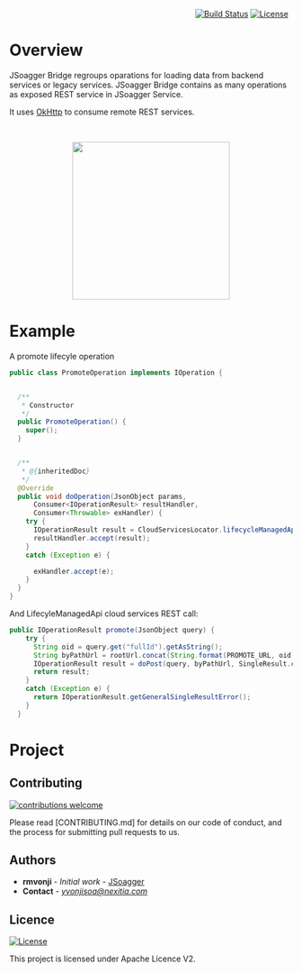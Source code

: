 
&nbsp;&nbsp;&nbsp;&nbsp;&nbsp;&nbsp;&nbsp;&nbsp;&nbsp;&nbsp;&nbsp;&nbsp;&nbsp;&nbsp;&nbsp;&nbsp;&nbsp;&nbsp;&nbsp;&nbsp;
&nbsp;&nbsp;&nbsp;&nbsp;&nbsp;&nbsp;&nbsp;&nbsp;&nbsp;&nbsp;&nbsp;&nbsp;&nbsp;&nbsp;&nbsp;&nbsp;&nbsp;&nbsp;&nbsp;&nbsp;
&nbsp;&nbsp;&nbsp;&nbsp;&nbsp;&nbsp;&nbsp;&nbsp;&nbsp;&nbsp;&nbsp;&nbsp;&nbsp;&nbsp;&nbsp;&nbsp;&nbsp;&nbsp;&nbsp;&nbsp;
&nbsp;&nbsp;&nbsp;&nbsp;&nbsp;&nbsp;&nbsp;&nbsp;&nbsp;&nbsp;&nbsp;&nbsp;&nbsp;&nbsp;&nbsp;&nbsp;&nbsp;&nbsp;&nbsp;&nbsp;
[![Build Status](https://travis-ci.com/jsoagger/jsoagger-bridge.svg?branch=master)](https://travis-ci.com/jsoagger/jsoagger-bridge)
[![License](https://img.shields.io/badge/License-Apache%202.0-blue.svg)](https://opensource.org/licenses/Apache-2.0)


# Overview

JSoagger Bridge regroups oparations for loading data from backend services or legacy services. JSoagger Bridge contains as many operations as exposed REST service in JSoagger Service.

It uses [OkHttp](http://square.github.io/okhttp/) to consume remote REST services.

&nbsp;

<p align="center">
	<a href="#"><img src="https://github.com/rmvonji/jsoagger-screenshots/blob/master/JSoagger%20Bridge.jpg" height="280"></a>
</p>

# Example

A promote lifecyle operation

```Java
public class PromoteOperation implements IOperation {


  /**
   * Constructor
   */
  public PromoteOperation() {
    super();
  }


  /**
   * @{inheritedDoc}
   */
  @Override
  public void doOperation(JsonObject params,
      Consumer<IOperationResult> resultHandler,
      Consumer<Throwable> exHandler) {
    try {
      IOperationResult result = CloudServicesLocator.lifecycleManagedApi.promote(params);
      resultHandler.accept(result);
    }
    catch (Exception e) {

      exHandler.accept(e);
    }
  }
}
```


And LifecyleManagedApi cloud services REST call:

```Java
public IOperationResult promote(JsonObject query) {
    try {
      String oid = query.get("fullId").getAsString();
      String byPathUrl = rootUrl.concat(String.format(PROMOTE_URL, oid));
      IOperationResult result = doPost(query, byPathUrl, SingleResult.class);
      return result;
    }
    catch (Exception e) {
      return IOperationResult.getGeneralSingleResultError();
    }
  }
```


# Project

## Contributing  
[![contributions welcome](https://img.shields.io/badge/contributions-welcome-brightgreen.svg?style=flat)](https://github.com/dwyl/esta/issues)

Please read [CONTRIBUTING.md] for details on our code of conduct, and the process for submitting pull requests to us.

## Authors
* **rmvonji** - *Initial work* - [JSoagger ](https://github.com/jsoagger/)
* **Contact** - *yvonjisoa@nexitia.com* 

## Licence
[![License](https://img.shields.io/badge/License-Apache%202.0-blue.svg)](https://opensource.org/licenses/Apache-2.0)

This project is licensed under Apache Licence V2.

